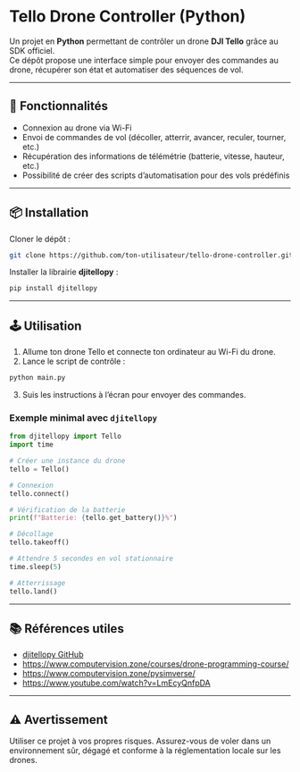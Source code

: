 # Tello Drone Controller (Python)

Un projet en **Python** permettant de contrôler un drone **DJI Tello** grâce au SDK officiel.  
Ce dépôt propose une interface simple pour envoyer des commandes au drone, récupérer son état et automatiser des séquences de vol.

---

## 🚀 Fonctionnalités
- Connexion au drone via Wi-Fi  
- Envoi de commandes de vol (décoller, atterrir, avancer, reculer, tourner, etc.)  
- Récupération des informations de télémétrie (batterie, vitesse, hauteur, etc.)  
- Possibilité de créer des scripts d’automatisation pour des vols prédéfinis  

---

## 📦 Installation

Cloner le dépôt :  
```bash
git clone https://github.com/ton-utilisateur/tello-drone-controller.git
```

Installer la librairie **djitellopy** :  
```bash
pip install djitellopy
```

---

## 🕹️ Utilisation

1. Allume ton drone Tello et connecte ton ordinateur au Wi-Fi du drone.  
2. Lance le script de contrôle :  
```bash
python main.py
```
3. Suis les instructions à l’écran pour envoyer des commandes.

### Exemple minimal avec `djitellopy`
```python
from djitellopy import Tello
import time

# Créer une instance du drone
tello = Tello()

# Connexion
tello.connect()

# Vérification de la batterie
print(f"Batterie: {tello.get_battery()}%")

# Décollage
tello.takeoff()

# Attendre 5 secondes en vol stationnaire
time.sleep(5)

# Atterrissage
tello.land()
```

---

## 📚 Références utiles
- [djitellopy GitHub](https://github.com/damiafuentes/DJITelloPy)  
- https://www.computervision.zone/courses/drone-programming-course/
- https://www.computervision.zone/pysimverse/
- https://www.youtube.com/watch?v=LmEcyQnfpDA
---

## ⚠️ Avertissement
Utiliser ce projet à vos propres risques. Assurez-vous de voler dans un environnement sûr, dégagé et conforme à la réglementation locale sur les drones.
